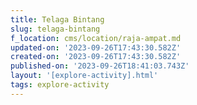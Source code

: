 ```yaml
---
title: Telaga Bintang
slug: telaga-bintang
f_location: cms/location/raja-ampat.md
updated-on: '2023-09-26T17:43:30.582Z'
created-on: '2023-09-26T17:43:30.582Z'
published-on: '2023-09-26T18:41:03.743Z'
layout: '[explore-activity].html'
tags: explore-activity
---
```



